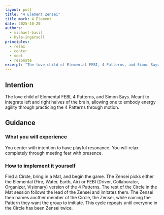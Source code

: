 ```yaml
---
layout: post
title: "4 Element Zensei"
title_mark: 4 Element
date: 2025-10-20
authors:
  - michael-basil
  - kyle-ingersoll
principles:
  - relax
  - center
  - meet
  - resonate
excerpt: "The love child of Elemental FEBI, 4 Patterns, and Simon Says."
---
```


## Intention

The love child of Elemental FEBI, 4 Patterns, and Simon Says. Meant to integrate left and right halves of the brain, allowing one to embody energy agility through practicing the 4 Patterns through motion.

## Guidance

### What you will experience

You center with intention to have playful resonance. You will relax completely through meeting fear with presence.

### How to implement it yourself

Find a Circle, bring in a Mat, and begin the game. The Zensei picks either the Elemental (Fire, Water, Earth, Air) or FEBI (Driver, Collaborator, Organizer, Visionary) version of the 4 Patterns. The rest of the Circle in the Mat session follows the lead of the Zensei and imitates them. The Zensei then names another member of the Circle, the Zensei, while naming the Pattern they want the group to imitiate. This cycle repeats until everyone in the Circle has been Zensei twice.
